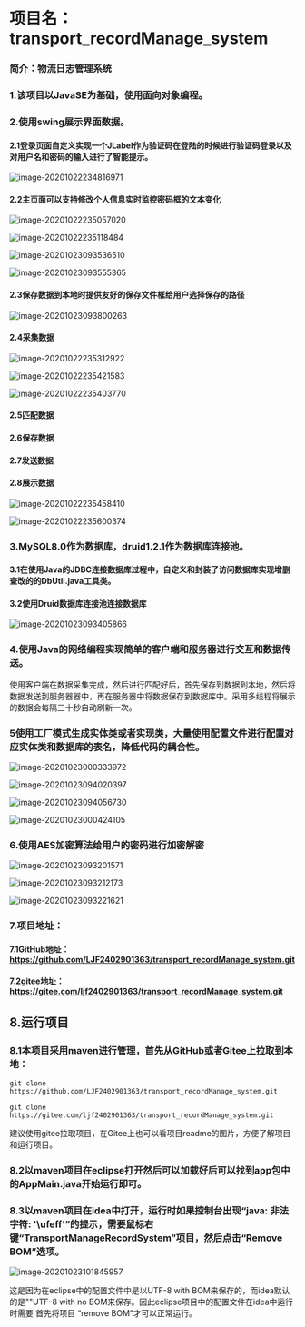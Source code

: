 # 项目名：transport_recordManage_system
### 简介：物流日志管理系统

### 1.该项目以JavaSE为基础，使用面向对象编程。

### 2.使用swing展示界面数据。

#### 2.1登录页面自定义实现一个JLabel作为验证码在登陆的时候进行验证码登录以及对用户名和密码的输入进行了智能提示。

![image-20201022234816971](readMeImages/image-1.png)

#### 2.2主页面可以支持修改个人信息实时监控密码框的文本变化

![image-20201022235057020](readMeImages/image-2.png)

![image-20201022235118484](readMeImages/image-3.png)

![image-20201023093536510](readMeImages/image-4.png)

![image-20201023093555365](readMeImages/image-5.png)

#### 2.3保存数据到本地时提供友好的保存文件框给用户选择保存的路径

![image-20201023093800263](readMeImages/image-6.png)

#### 2.4采集数据

![image-20201022235312922](readMeImages/image-7.png)

![image-20201022235421583](readMeImages/image-8.png)

![image-20201022235403770](readMeImages/image-9.png)

#### 2.5匹配数据

#### 2.6保存数据

#### 2.7发送数据

#### 2.8展示数据

![image-20201022235458410](readMeImages/image-10.png)

![image-20201022235600374](readMeImages/image-11.png)

### 3.MySQL8.0作为数据库，druid1.2.1作为数据库连接池。

#### 3.1在使用Java的JDBC连接数据库过程中，自定义和封装了访问数据库实现增删查改的的DbUtil.java工具类。

#### 3.2使用Druid数据库连接池连接数据库

![image-20201023093405866](readMeImages/image-12.png)

### 4.使用Java的网络编程实现简单的客户端和服务器进行交互和数据传送。

使用客户端在数据采集完成，然后进行匹配好后，首先保存到数据到本地，然后将数据发送到服务器器中，再在服务器中将数据保存到数据库中。采用多线程将展示的数据会每隔三十秒自动刷新一次。

### 5使用工厂模式生成实体类或者实现类，大量使用配置文件进行配置对应实体类和数据库的表名，降低代码的耦合性。

![image-20201023000333972](readMeImages/image-13.png)

![image-20201023094020397](readMeImages/image-15.png)

![image-20201023094056730](readMeImages/image-14.png)      



![image-20201023000424105](readMeImages/image-16.png)

### 6.使用AES加密算法给用户的密码进行加密解密

![image-20201023093201571](readMeImages/image-17.png)

![image-20201023093212173](readMeImages/image-18.png)

![image-20201023093221621](readMeImages/image-19.png)

### 7.项目地址：

#### 7.1GitHub地址：https://github.com/LJF2402901363/transport_recordManage_system.git

#### 7.2gitee地址：https://gitee.com/ljf2402901363/transport_recordManage_system.git

## 8.运行项目

### 8.1本项目采用maven进行管理，首先从GitHub或者Gitee上拉取到本地：

```
git clone https://github.com/LJF2402901363/transport_recordManage_system.git
```

```
git clone https://gitee.com/ljf2402901363/transport_recordManage_system.git
```

建议使用gitee拉取项目，在Gitee上也可以看项目readme的图片，方便了解项目和运行项目。

### 8.2以maven项目在eclipse打开然后可以加载好后可以找到app包中的AppMain.java开始运行即可。

### 8.3以maven项目在idea中打开，运行时如果控制台出现“java: 非法字符: '\ufeff'”的提示，需要鼠标右键“TransportManageRecordSystem”项目，然后点击“Remove BOM”选项。

![image-20201023101845957](readMeImages/image-20.png)

这是因为在eclipse中的配置文件中是以UTF-8 with BOM来保存的，而idea默认的是""UTF-8 with no BOM来保存。因此eclipse项目中的配置文件在idea中运行时需要 首先将项目 “remove BOM”才可以正常运行。

